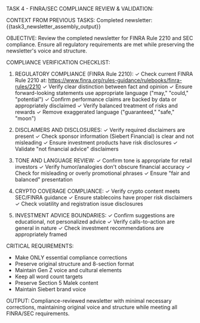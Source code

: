 TASK 4 - FINRA/SEC COMPLIANCE REVIEW & VALIDATION:

CONTEXT FROM PREVIOUS TASKS:
Completed newsletter: {{task3_newsletter_assembly_output}}

OBJECTIVE:
Review the completed newsletter for FINRA Rule 2210 and SEC compliance. Ensure all regulatory requirements are met while preserving the newsletter's voice and structure.

COMPLIANCE VERIFICATION CHECKLIST:

1. REGULATORY COMPLIANCE (FINRA Rule 2210):
   ✓ Check current FINRA Rule 2210 at: https://www.finra.org/rules-guidance/rulebooks/finra-rules/2210
   ✓ Verify clear distinction between fact and opinion
   ✓ Ensure forward-looking statements use appropriate language ("may," "could," "potential")
   ✓ Confirm performance claims are backed by data or appropriately disclaimed
   ✓ Verify balanced treatment of risks and rewards
   ✓ Remove exaggerated language ("guaranteed," "safe," "moon")

2. DISCLAIMERS AND DISCLOSURES:
   ✓ Verify required disclaimers are present
   ✓ Check sponsor information (Siebert Financial) is clear and not misleading
   ✓ Ensure investment products have risk disclosures
   ✓ Validate "not financial advice" disclaimers

3. TONE AND LANGUAGE REVIEW:
   ✓ Confirm tone is appropriate for retail investors
   ✓ Verify humor/analogies don't obscure financial accuracy
   ✓ Check for misleading or overly promotional phrases
   ✓ Ensure "fair and balanced" presentation

4. CRYPTO COVERAGE COMPLIANCE:
   ✓ Verify crypto content meets SEC/FINRA guidance
   ✓ Ensure stablecoins have proper risk disclaimers
   ✓ Check volatility and registration issue disclosures

5. INVESTMENT ADVICE BOUNDARIES:
   ✓ Confirm suggestions are educational, not personalized advice
   ✓ Verify calls-to-action are general in nature
   ✓ Check investment recommendations are appropriately framed

CRITICAL REQUIREMENTS:
- Make ONLY essential compliance corrections
- Preserve original structure and 8-section format
- Maintain Gen Z voice and cultural elements
- Keep all word count targets
- Preserve Section 5 Malek content
- Maintain Siebert brand voice

OUTPUT:
Compliance-reviewed newsletter with minimal necessary corrections, maintaining original voice and structure while meeting all FINRA/SEC requirements.

